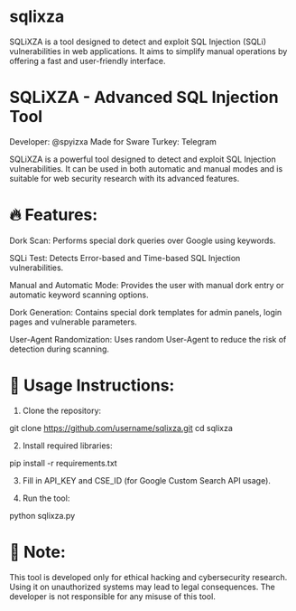 # sqlixza
SQLiXZA is a tool designed to detect and exploit SQL Injection (SQLi) vulnerabilities in web applications. It aims to simplify manual operations by offering a fast and user-friendly interface.

# SQLiXZA - Advanced SQL Injection Tool

Developer: @spyizxa
Made for Sware Turkey: Telegram

SQLiXZA is a powerful tool designed to detect and exploit SQL Injection vulnerabilities. It can be used in both automatic and manual modes and is suitable for web security research with its advanced features.

# 🔥 Features:

Dork Scan: Performs special dork queries over Google using keywords.

SQLi Test: Detects Error-based and Time-based SQL Injection vulnerabilities.

Manual and Automatic Mode: Provides the user with manual dork entry or automatic keyword scanning options.

Dork Generation: Contains special dork templates for admin panels, login pages and vulnerable parameters.

User-Agent Randomization: Uses random User-Agent to reduce the risk of detection during scanning.

# 🚀 Usage Instructions:

1. Clone the repository:

git clone https://github.com/username/sqlixza.git
cd sqlixza

2. Install required libraries:

pip install -r requirements.txt

3. Fill in API_KEY and CSE_ID (for Google Custom Search API usage).

4. Run the tool:

python sqlixza.py

# 📌 Note:

This tool is developed only for ethical hacking and cybersecurity research. Using it on unauthorized systems may lead to legal consequences. The developer is not responsible for any misuse of this tool.
